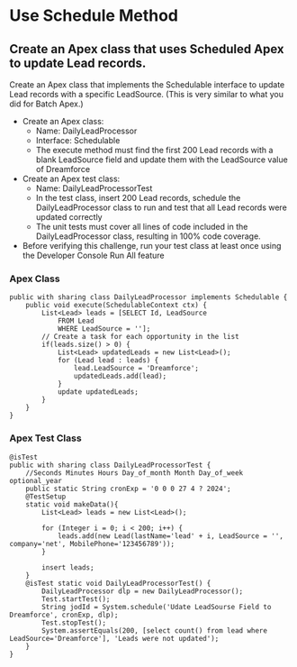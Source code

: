# Use Schedule   Method
## Create an Apex class that uses Scheduled Apex to update Lead records.
Create an Apex class that implements the Schedulable interface to update Lead records with a specific LeadSource. (This is very similar to what you did for Batch Apex.)
* Create an Apex class:
  * Name: DailyLeadProcessor
  * Interface: Schedulable
  * The execute method must find the first 200 Lead records with a blank LeadSource field and update them with the LeadSource value of Dreamforce
* Create an Apex test class:
  * Name: DailyLeadProcessorTest
  * In the test class, insert 200 Lead records, schedule the DailyLeadProcessor class to run and test that all Lead records were updated correctly
  * The unit tests must cover all lines of code included in the DailyLeadProcessor class, resulting in 100% code coverage.
* Before verifying this challenge, run your test class at least once using the Developer Console Run All feature

### Apex Class

```
public with sharing class DailyLeadProcessor implements Schedulable {
    public void execute(SchedulableContext ctx) {
        List<Lead> leads = [SELECT Id, LeadSource 
            FROM Lead
            WHERE LeadSource = ''];
        // Create a task for each opportunity in the list
        if(leads.size() > 0) {
            List<Lead> updatedLeads = new List<Lead>();
            for (Lead lead : leads) {
                lead.LeadSource = 'Dreamforce';
                updatedLeads.add(lead);
            }
            update updatedLeads;
        }
    }
}
```

### Apex Test Class

```
@isTest
public with sharing class DailyLeadProcessorTest {
    //Seconds Minutes Hours Day_of_month Month Day_of_week optional_year
    public static String cronExp = '0 0 0 27 4 ? 2024';
    @TestSetup
    static void makeData(){
        List<Lead> leads = new List<Lead>();

        for (Integer i = 0; i < 200; i++) {
            leads.add(new Lead(lastName='lead' + i, LeadSource = '', company='net', MobilePhone='123456789'));
        }

        insert leads;
    }
    @isTest static void DailyLeadProcessorTest() {
        DailyLeadProcessor dlp = new DailyLeadProcessor();
        Test.startTest();
        String jodId = System.schedule('Udate LeadSourse Field to Dreamforce', cronExp, dlp);
        Test.stopTest();
        System.assertEquals(200, [select count() from lead where LeadSource='Dreamforce'], 'Leads were not updated');
    }
}
``` 
